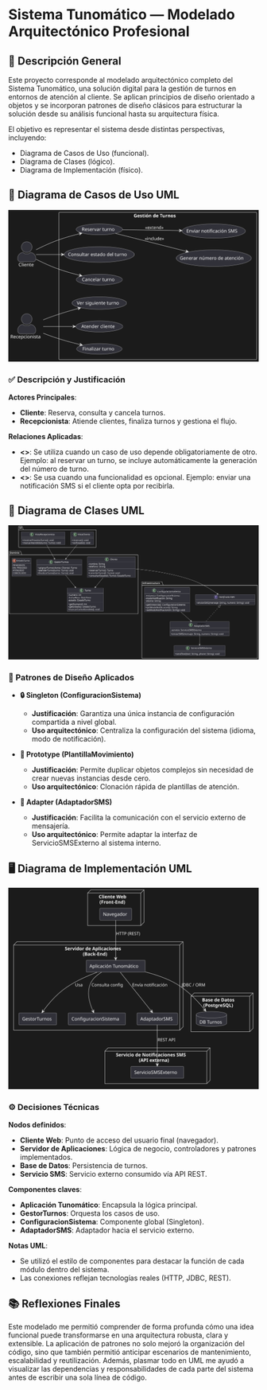 # Sistema Tunomático — Modelado Arquitectónico Profesional

## 📌 Descripción General

Este proyecto corresponde al modelado arquitectónico completo del Sistema Tunomático, una solución digital para la gestión de turnos en entornos de atención al cliente. Se aplican principios de diseño orientado a objetos y se incorporan patrones de diseño clásicos para estructurar la solución desde su análisis funcional hasta su arquitectura física.

El objetivo es representar el sistema desde distintas perspectivas, incluyendo:
- Diagrama de Casos de Uso (funcional).
- Diagrama de Clases (lógico).
- Diagrama de Implementación (físico).

## 🧩 Diagrama de Casos de Uso UML

![Diagrama de Casos de Uso](/diagramas/diagrama%20de%20caso%20de%20uso.svg)

### ✅ Descripción y Justificación

**Actores Principales**:
- **Cliente**: Reserva, consulta y cancela turnos.
- **Recepcionista**: Atiende clientes, finaliza turnos y gestiona el flujo.

**Relaciones Aplicadas**:
- **<<include>>**: Se utiliza cuando un caso de uso depende obligatoriamente de otro. Ejemplo: al reservar un turno, se incluye automáticamente la generación del número de turno.
- **<<extend>>**: Se usa cuando una funcionalidad es opcional. Ejemplo: enviar una notificación SMS si el cliente opta por recibirla.

## 🧱 Diagrama de Clases UML

![Diagrama de Clases](/diagramas/diagrama%20de%20clases.svg)

### 🎯 Patrones de Diseño Aplicados

- **🔒 Singleton (ConfiguracionSistema)**
  - **Justificación**: Garantiza una única instancia de configuración compartida a nivel global.
  - **Uso arquitectónico**: Centraliza la configuración del sistema (idioma, modo de notificación).

- **📐 Prototype (PlantillaMovimiento)**
  - **Justificación**: Permite duplicar objetos complejos sin necesidad de crear nuevas instancias desde cero.
  - **Uso arquitectónico**: Clonación rápida de plantillas de atención.

- **🔌 Adapter (AdaptadorSMS)**
  - **Justificación**: Facilita la comunicación con el servicio externo de mensajería.
  - **Uso arquitectónico**: Permite adaptar la interfaz de ServicioSMSExterno al sistema interno.

## 🖥️ Diagrama de Implementación UML

![Diagrama de Implementación](/diagramas/diagrama%20de%20implementacion.svg)

### ⚙️ Decisiones Técnicas

**Nodos definidos**:
- **Cliente Web**: Punto de acceso del usuario final (navegador).
- **Servidor de Aplicaciones**: Lógica de negocio, controladores y patrones implementados.
- **Base de Datos**: Persistencia de turnos.
- **Servicio SMS**: Servicio externo consumido vía API REST.

**Componentes claves**:
- **Aplicación Tunomático**: Encapsula la lógica principal.
- **GestorTurnos**: Orquesta los casos de uso.
- **ConfiguracionSistema**: Componente global (Singleton).
- **AdaptadorSMS**: Adaptador hacia el servicio externo.

**Notas UML**:
- Se utilizó el estilo de componentes para destacar la función de cada módulo dentro del sistema.
- Las conexiones reflejan tecnologías reales (HTTP, JDBC, REST).

## 📚 Reflexiones Finales

Este modelado me permitió comprender de forma profunda cómo una idea funcional puede transformarse en una arquitectura robusta, clara y extensible. La aplicación de patrones no solo mejoró la organización del código, sino que también permitió anticipar escenarios de mantenimiento, escalabilidad y reutilización. Además, plasmar todo en UML me ayudó a visualizar las dependencias y responsabilidades de cada parte del sistema antes de escribir una sola línea de código.